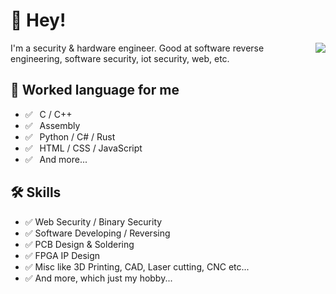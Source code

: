 # 👋 Hey!

<img align="right" src="https://github-readme-stats.vercel.app/api?username=ChestnutYueyue&show_icons=true&title_color=ff2686&icon_color=ff2686&text_color=403339&bg_color=ffffff&hide_title=true" />

I'm a security & hardware engineer. Good at software reverse engineering, software security, iot security, web, etc.

## 💬 Worked language for me

- ✅ ⁠ ⁢⁣⁡⁠ ⁢⁣⁡C / C++ 
- ✅ ⁠ ⁢⁣⁡⁠ ⁢⁣⁡Assembly
- ✅ ⁠ ⁢⁣⁡⁠ ⁢⁣⁡Python / C# / Rust
- ✅ ⁠ ⁢⁣⁡⁠ ⁢⁣⁡HTML / CSS / JavaScript 
- ✅ ⁠ ⁢⁣⁡⁠ ⁢⁣⁡And more...

## 🛠 Skills

- ✅   Web Security / Binary Security
- ✅   Software Developing / Reversing
- ✅   PCB Design & Soldering
- ✅   FPGA IP Design
- ✅   Misc like 3D Printing, CAD, Laser cutting, CNC etc...
- ✅   And more, which just my hobby...

